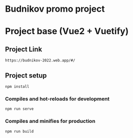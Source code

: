 # Budnikov promo project
# Project base (Vue2 + Vuetify)
## Project Link
```
https://budnikov-2022.web.app/#/
```
## Project setup
```
npm install
```

### Compiles and hot-reloads for development
```
npm run serve
```

### Compiles and minifies for production
```
npm run build
```
